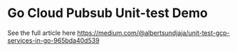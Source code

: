 # Go Cloud Pubsub Unit-test Demo

See the full article here https://medium.com/@albertsundjaja/unit-test-gcp-services-in-go-965bda40d539
